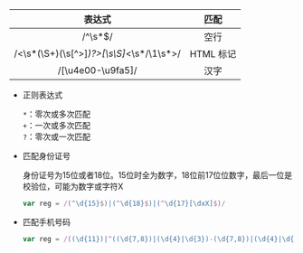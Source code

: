 | 表达式 | 匹配 |
| :---: | :---: |
| /^\s*$/ | 空行 |
| /<\s*(\S+)(\s[^>]*)?>[\s\S]*<\s*\/\1\s*>/ | HTML 标记 |
| /[\u4e00-\u9fa5]/ | 汉字 |

* 正则表达式

  `*`：零次或多次匹配   
  `+`：一次或多次匹配   
  `?`：零次或一次匹配   

* 匹配身份证号

  身份证号为15位或者18位。15位时全为数字，18位前17位位数字，最后一位是校验位，可能为数字或字符X

  ```javascript
  var reg = /(^\d{15}$)|(^\d{18}$)|(^\d{17}[\dxX]$)/
  ```

* 匹配手机号码

  ```javascript
  var reg = /((\d{11})|^((\d{7,8})|(\d{4}|\d{3})-(\d{7,8})|(\d{4}|\d{3})-(\d{7,8})-(\d{4}|\d{3}|\d{2}|\d{1})|(\d{7,8})-(\d{4}|\d{3}|\d{2}|\d{1}))$)/
  ```
